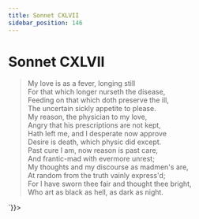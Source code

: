 ```yaml
---
title: Sonnet CXLVII
sidebar_position: 146
---
```

<div dangerouslySetInnerHTML={{__html: `<div><HTML><HEAD><TITLE>Sonnet CXLVII</TITLE></HEAD>
<BODY><H1>Sonnet CXLVII</H1>

<BLOCKQUOTE>My love is as a fever, longing still<BR>
For that which longer nurseth the disease,<BR>
Feeding on that which doth preserve the ill,<BR>
The uncertain sickly appetite to please.<BR>
My reason, the physician to my love,<BR>
Angry that his prescriptions are not kept,<BR>
Hath left me, and I desperate now approve<BR>
Desire is death, which physic did except.<BR>
Past cure I am, now reason is past care,<BR>
And frantic-mad with evermore unrest;<BR>
My thoughts and my discourse as madmen's are,<BR>
At random from the truth vainly express'd;<BR>
  For I have sworn thee fair and thought thee bright,<BR>
  Who art as black as hell, as dark as night.<BR>
</BLOCKQUOTE>

</BODY></HTML>
</div>`}}></div>